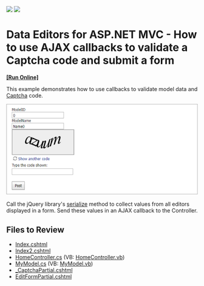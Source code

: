 <!-- default badges list -->
[![](https://img.shields.io/badge/Open_in_DevExpress_Support_Center-FF7200?style=flat-square&logo=DevExpress&logoColor=white)](https://supportcenter.devexpress.com/ticket/details/T121585)
[![](https://img.shields.io/badge/📖_How_to_use_DevExpress_Examples-e9f6fc?style=flat-square)](https://docs.devexpress.com/GeneralInformation/403183)
<!-- default badges end -->
# Data Editors for ASP.NET MVC - How to use AJAX callbacks to validate a Captcha code and submit a form
<!-- run online -->
**[[Run Online]](https://codecentral.devexpress.com/t121585/)**
<!-- run online end -->

This example demonstrates how to use callbacks to validate model data and [Captcha](https://docs.devexpress.com/AspNetMvc/15164/components/data-editors-extensions/captcha) code.

![Validate Model Values](image.png)

Call the jQuery library's [serialize](https://api.jquery.com/serialize/) method to collect values from all editors displayed in a form. Send these values in an AJAX callback to the Controller.

## Files to Review

* [Index.cshtml](./CS/AjaxSupport/Views/Home/Index.cshtml)
* [Index2.cshtml](./CS/AjaxSupport/Views/Home/Index2.cshtml)
* [HomeController.cs](./CS/AjaxSupport/Controllers/HomeController.cs) (VB: [HomeController.vb](./VB/AjaxSupport/Controllers/HomeController.vb))
* [MyModel.cs](./CS/AjaxSupport/Models/MyModel.cs) (VB: [MyModel.vb](./VB/AjaxSupport/Models/MyModel.vb))
* [_CaptchaPartial.cshtml](./CS/AjaxSupport/Views/Home/_CaptchaPartial.cshtml)
* [EditFormPartial.cshtml](./CS/AjaxSupport/Views/Home/EditFormPartial.cshtml)
